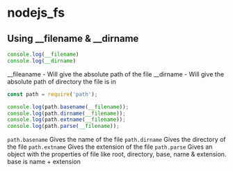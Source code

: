 # nodejs_fs

## Using __filename & __dirname

```js
console.log(__filename)
console.log(__dirname)
```

__fileaname - Will give the absolute path of the file
__dirname - Will give the absolute path of directory the file is in


```js
const path = require('path');

console.log(path.basename(__filename));
console.log(path.dirname(__filename));
console.log(path.extname(__filename));
console.log(path.parse(__filename));
```

`path.basename` Gives the name of the file
`path.dirname`  Gives the directory of the file
`path.extname` Gives the extension of the file
`path.parse` Gives an object with the properties of file like root, directory, base, name & extension. base is name + extension 